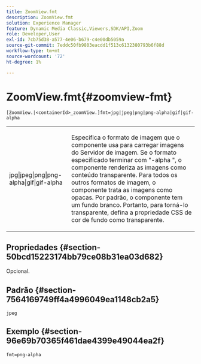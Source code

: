 ```yaml
---
title: ZoomView.fmt
description: ZoomView.fmt
solution: Experience Manager
feature: Dynamic Media Classic,Viewers,SDK/API,Zoom
role: Developer,User
exl-id: 7cb75d38-a577-4e06-b679-c4e00db5059a
source-git-commit: 7eddc50fb9803eacdd1f513c6132380793b6f88d
workflow-type: tm+mt
source-wordcount: '72'
ht-degree: 1%

---
```


# ZoomView.fmt{#zoomview-fmt}

`[ZoomView.|<containerId>_zoomView.]fmt=jpg|jpeg|png|png-alpha|gif|gif-alpha`

<table id="table_441553CD34C94A58A9D7CBF772DEDDB6"> 
 <tbody> 
  <tr> 
   <td colname="col1"> <p> <span class="codeph"> jpg|jpeg|png|png-alpha|gif|gif-alpha</span> </p> </td> 
   <td colname="col2"> <p> Especifica o formato de imagem que o componente usa para carregar imagens do Servidor de imagem. Se o formato especificado terminar com "-alpha ", o componente renderiza as imagens como conteúdo transparente. Para todos os outros formatos de imagem, o componente trata as imagens como opacas. Por padrão, o componente tem um fundo branco. Portanto, para torná-lo transparente, defina a propriedade CSS de cor de fundo como transparente. </p> </td> 
  </tr> 
 </tbody> 
</table>

## Propriedades {#section-50bcd15223174bb79ce08b31ea03d682}

Opcional.

## Padrão {#section-7564169749ff4a4996049ea1148cb2a5}

`jpeg`

## Exemplo {#section-96e69b70365f461dae4399e49044ea2f}

`fmt=png-alpha`
